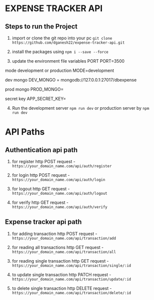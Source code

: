 # EXPENSE TRACKER API

## Steps to run the Project

1. import or clone the git repo into your pc `git clone https://github.com/dganesh22/expense-tracker-api.git`

2. install the packages using `npm i --save --force`

3. update the environment file variables
PORT 
PORT=3500

 mode development or production
MODE=development

 dev mongo
DEV_MONGO = mongodb://127.0.0.1:27017/dbexpense

 prod mongo
PROD_MONGO=

 secret key
APP_SECRET_KEY=

4. Run the development server `npm run dev` or production server by `npm run dev`


# API Paths

## Authentication api path

1. for register 
   http POST request  - `https://your_domain_name.com/api/auth/register`

2. for login 
	http POST request - `https://your_domain_name.com/api/auth/login`

3. for logout 
	http GET request - `https://your_domain_name.com/api/auth/logout`

4. for verify 
	http GET request - `https://your_domain_name.com/api/auth/verify`


## Expense tracker api path

1. for adding transaction
	http POST request  - `https://your_domain_name.com/api/transaction/add`

2. for reading all transactions
	http GET request  - `https://your_domain_name.com/api/transaction/all`

3. for reading single transaction
	http GET request  - `https://your_domain_name.com/api/transaction/single/:id`

4. to update single transaction
	http PATCH request  - `https://your_domain_name.com/api/transaction/update/:id`

5. to delete single transaction
	http DELETE request  - `https://your_domain_name.com/api/transaction/delete/:id`